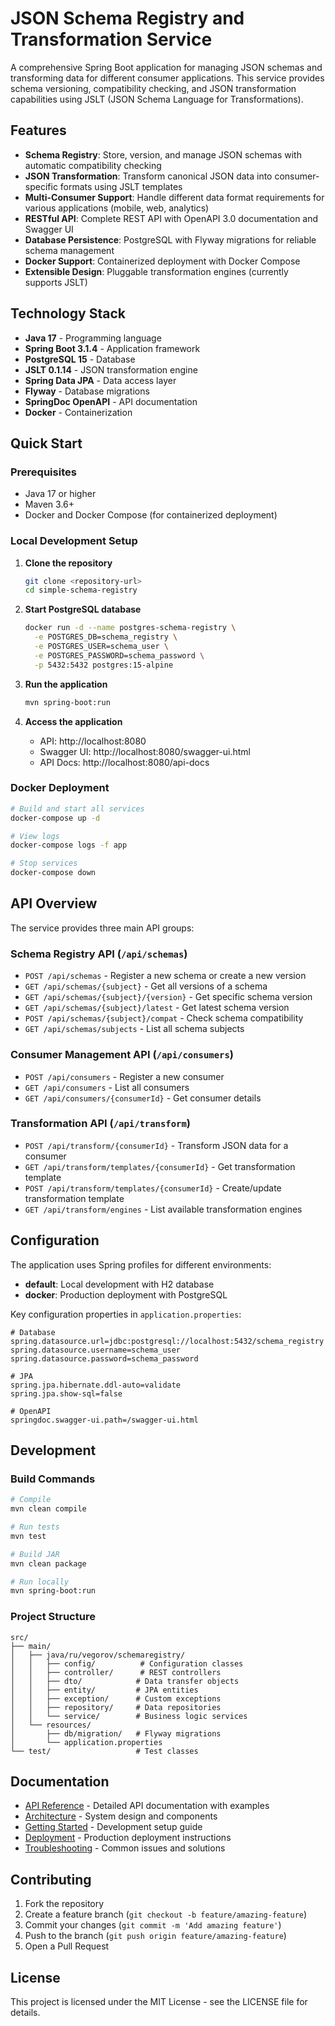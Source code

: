# JSON Schema Registry and Transformation Service

A comprehensive Spring Boot application for managing JSON schemas and transforming data for different consumer applications. This service provides schema versioning, compatibility checking, and JSON transformation capabilities using JSLT (JSON Schema Language for Transformations).

## Features

- **Schema Registry**: Store, version, and manage JSON schemas with automatic compatibility checking
- **JSON Transformation**: Transform canonical JSON data into consumer-specific formats using JSLT templates
- **Multi-Consumer Support**: Handle different data format requirements for various applications (mobile, web, analytics)
- **RESTful API**: Complete REST API with OpenAPI 3.0 documentation and Swagger UI
- **Database Persistence**: PostgreSQL with Flyway migrations for reliable schema management
- **Docker Support**: Containerized deployment with Docker Compose
- **Extensible Design**: Pluggable transformation engines (currently supports JSLT)

## Technology Stack

- **Java 17** - Programming language
- **Spring Boot 3.1.4** - Application framework
- **PostgreSQL 15** - Database
- **JSLT 0.1.14** - JSON transformation engine
- **Spring Data JPA** - Data access layer
- **Flyway** - Database migrations
- **SpringDoc OpenAPI** - API documentation
- **Docker** - Containerization

## Quick Start

### Prerequisites

- Java 17 or higher
- Maven 3.6+
- Docker and Docker Compose (for containerized deployment)

### Local Development Setup

1. **Clone the repository**
   ```bash
   git clone <repository-url>
   cd simple-schema-registry
   ```

2. **Start PostgreSQL database**
   ```bash
   docker run -d --name postgres-schema-registry \
     -e POSTGRES_DB=schema_registry \
     -e POSTGRES_USER=schema_user \
     -e POSTGRES_PASSWORD=schema_password \
     -p 5432:5432 postgres:15-alpine
   ```

3. **Run the application**
   ```bash
   mvn spring-boot:run
   ```

4. **Access the application**
   - API: http://localhost:8080
   - Swagger UI: http://localhost:8080/swagger-ui.html
   - API Docs: http://localhost:8080/api-docs

### Docker Deployment

```bash
# Build and start all services
docker-compose up -d

# View logs
docker-compose logs -f app

# Stop services
docker-compose down
```

## API Overview

The service provides three main API groups:

### Schema Registry API (`/api/schemas`)
- `POST /api/schemas` - Register a new schema or create a new version
- `GET /api/schemas/{subject}` - Get all versions of a schema
- `GET /api/schemas/{subject}/{version}` - Get specific schema version
- `GET /api/schemas/{subject}/latest` - Get latest schema version
- `POST /api/schemas/{subject}/compat` - Check schema compatibility
- `GET /api/schemas/subjects` - List all schema subjects

### Consumer Management API (`/api/consumers`)
- `POST /api/consumers` - Register a new consumer
- `GET /api/consumers` - List all consumers
- `GET /api/consumers/{consumerId}` - Get consumer details

### Transformation API (`/api/transform`)
- `POST /api/transform/{consumerId}` - Transform JSON data for a consumer
- `GET /api/transform/templates/{consumerId}` - Get transformation template
- `POST /api/transform/templates/{consumerId}` - Create/update transformation template
- `GET /api/transform/engines` - List available transformation engines

## Configuration

The application uses Spring profiles for different environments:

- **default**: Local development with H2 database
- **docker**: Production deployment with PostgreSQL

Key configuration properties in `application.properties`:

```properties
# Database
spring.datasource.url=jdbc:postgresql://localhost:5432/schema_registry
spring.datasource.username=schema_user
spring.datasource.password=schema_password

# JPA
spring.jpa.hibernate.ddl-auto=validate
spring.jpa.show-sql=false

# OpenAPI
springdoc.swagger-ui.path=/swagger-ui.html
```

## Development

### Build Commands

```bash
# Compile
mvn clean compile

# Run tests
mvn test

# Build JAR
mvn clean package

# Run locally
mvn spring-boot:run
```

### Project Structure

```
src/
├── main/
│   ├── java/ru/vegorov/schemaregistry/
│   │   ├── config/          # Configuration classes
│   │   ├── controller/      # REST controllers
│   │   ├── dto/            # Data transfer objects
│   │   ├── entity/         # JPA entities
│   │   ├── exception/      # Custom exceptions
│   │   ├── repository/     # Data repositories
│   │   └── service/        # Business logic services
│   └── resources/
│       ├── db/migration/   # Flyway migrations
│       └── application.properties
└── test/                   # Test classes
```

## Documentation

- [API Reference](docs/api-reference.md) - Detailed API documentation with examples
- [Architecture](docs/architecture.md) - System design and components
- [Getting Started](docs/getting-started.md) - Development setup guide
- [Deployment](docs/deployment.md) - Production deployment instructions
- [Troubleshooting](docs/troubleshooting.md) - Common issues and solutions

## Contributing

1. Fork the repository
2. Create a feature branch (`git checkout -b feature/amazing-feature`)
3. Commit your changes (`git commit -m 'Add amazing feature'`)
4. Push to the branch (`git push origin feature/amazing-feature`)
5. Open a Pull Request

## License

This project is licensed under the MIT License - see the LICENSE file for details.